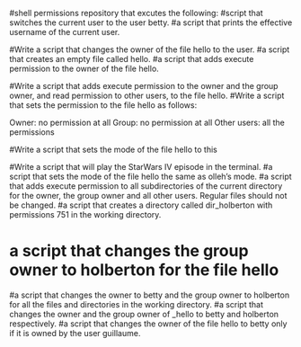  #shell permissions repository that excutes the following:
 #script that switches the current user to the user betty.
 #a script that prints the effective username of the current user.
 
 #Write a script that changes the owner of the file hello to the user.
 #a script that creates an empty file called hello.
 #a script that adds execute permission to the owner of the file hello.

 #Write a script that adds execute permission to the owner and the group owner, and read permission to other users, to the file hello.
 #Write a script that sets the permission to the file hello as follows:

Owner: no permission at all
Group: no permission at all
Other users: all the permissions

#Write a script that sets the mode of the file hello to this

#Write a script that will play the StarWars IV episode in the terminal.
#a script that sets the mode of the file hello the same as olleh’s mode.
#a script that adds execute permission to all subdirectories of the current directory for the owner, the group owner and all other users. Regular files should not be changed.
#a script that creates a directory called dir_holberton with permissions 751 in the working directory.
# a script that changes the group owner to holberton for the file hello
#a script that changes the owner to betty and the group owner to holberton for all the files and directories in the working directory.
#a script that changes the owner and the group owner of _hello to betty and holberton respectively.
#a script that changes the owner of the file hello to betty only if it is owned by the user guillaume.




 
 
